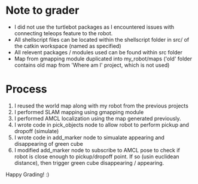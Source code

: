 # Note to grader

- I did not use the turtlebot packages as I encountered issues with connecting teleops feature to the robot. 
- All shellscript files can be located within the shellscript folder in src/ of the catkin workspace (named as specified)
- All relevent packages / modules used can be found within src folder
- Map from gmapping module duplicated into my_robot/maps ('old' folder contains old map from 'Where am I' project, which is not used)

# Process
1. I reused the world map along with my robot from the previous projects
2. I performed SLAM mapping using gmapping module
3. I performed AMCL localization using the map generated previously. 
4. I wrote code in pick_objects node to allow robot to perform pickup and dropoff (simulate)
5. I wrote code in add_marker node to simualate appearing and disappearing of green cube
6. I modified add_marker node to subscribe to AMCL pose to check if robot is close enough to pickup/dropoff point. If so (usin euclidean distance), then trigger green cube disappearing / appearing. 

Happy Grading! :)
